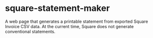 # square-statement-maker
A web page that generates a printable statement from exported Square Invoice CSV data.  At the current time, Square does not generate conventional statements.
